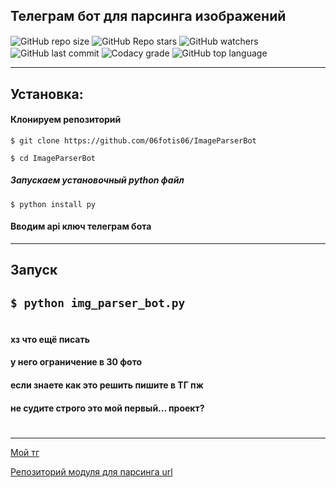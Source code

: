 ## Телеграм бот для парсинга изображений
<img align="center" src="https://img.shields.io/github/repo-size/06fotis06/ImageParserBot" alt="GitHub repo size">
  <img align="center" src="https://img.shields.io/github/stars/06fotis06/ImageParserBot" alt="GitHub Repo stars">
  <img align="center" src="https://img.shields.io/github/watchers/06fotis06/ImageParserBot" alt="GitHub watchers">
  <img align="center" src="https://img.shields.io/github/last-commit/06fotis06/ImageParserBot" alt="GitHub last commit">
  <img align="center" src="https://img.shields.io/codacy/grade/7733fc868fbc4da180e781d90cb30694" alt="Codacy grade">
  <img align="center" src="https://img.shields.io/github/languages/top/06fotis06/ImageParserBot" alt="GitHub top language">

------


## Установка:
#### Клонируем репозиторий
```$ git clone https://github.com/06fotis06/ImageParserBot```

```$ cd ImageParserBot```

##### Запускаем установочный python файл
```$ python install py```
#### Вводим api ключ телеграм бота
------
## Запуск
```$ python img_parser_bot.py```
------

# 
#### хз что ещё писать
#### у него ограничение в 30 фото
#### если знаете как это решить пишите в ТГ пж
#### не судите строго это мой первый... проект? 
# 
------
[Мой тг](t.me/fffotis)

[Репозиторий модуля для парсинга url](https://github.com/Ulbwaa/YandexImagesParser)